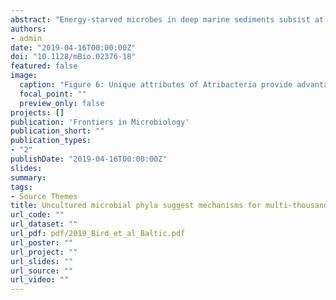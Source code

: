 ```yaml
---
abstract: "Energy-starved microbes in deep marine sediments subsist at near-zero growth for thousands of years, yet the mechanisms for their subsistence are unknown because no model strains have been cultivated from most of these groups. We investigated Baltic Sea sediments with single-cell genomics, metabolomics, metatranscriptomics, and enzyme assays to identify possible subsistence mechanisms employed by uncultured Atribacteria, Aminicenantes, Actinobacteria group OPB41, Aerophobetes, Chloroflexi, Deltaproteobacteria, Desulfatiglans, Bathyarchaeota, and Euryarchaeota marine group II lineages. Some functions appeared to be shared by multiple lineages, such as trehalose production and NAD+-consuming deacetylation, both of which have been shown to increase cellular life spans in other organisms by stabilizing proteins and nucleic acids, respectively. Other possible subsistence mechanisms differed between lineages, possibly providing them different physiological niches. Enzyme assays and transcripts suggested that Atribacteria and Actinobacteria group OPB41 catabolized sugars, whereas Aminicenantes and Atribacteria catabolized peptides. Metabolite and transcript data suggested that Atribacteria utilized allantoin, possibly as an energetic substrate or chemical protectant, and also possessed energy-efficient sodium pumps. Atribacteria single-cell amplified genomes (SAGs) recruited transcripts for full pathways for the production of all 20 canonical amino acids, and the gene for amino acid exporter YddG was one of their most highly transcribed genes, suggesting that they may benefit from metabolic interdependence with other cells. Subsistence of uncultured phyla in deep subsurface sediments may occur through shared strategies of using chemical protectants for biomolecular stabilization, but also by differentiating into physiological niches and metabolic interdependencies."
authors:
- admin
date: "2019-04-16T00:00:00Z"
doi: "10.1128/mBio.02376-18"
featured: false
image:
  caption: "Figure 6: Unique attributes of Atribacteria provide advantages in energy-limited marine sediments."
  focal_point: ""
  preview_only: false
projects: []
publication: 'Frontiers in Microbiology'
publication_short: ""
publication_types:
- "2"
publishDate: "2019-04-16T00:00:00Z"
slides: 
summary: 
tags:
- Source Themes
title: Uncultured microbial phyla suggest mechanisms for multi-thousand-year subsistence in Baltic Sea sediments
url_code: ""
url_dataset: ""
url_pdf: pdf/2019_Bird_et_al_Baltic.pdf
url_poster: ""
url_project: ""
url_slides: ""
url_source: ""
url_video: ""
---
```


